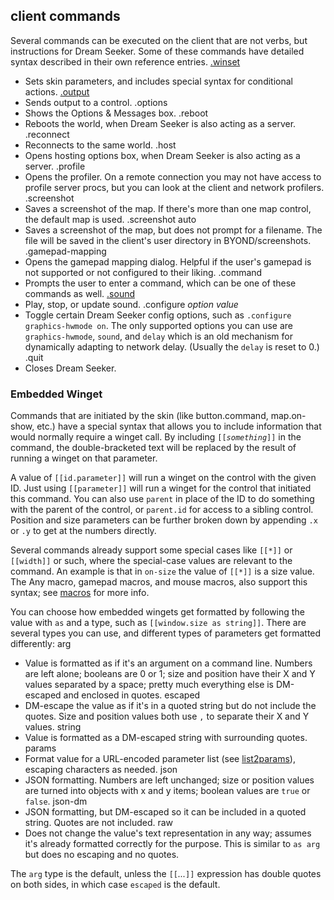 ## client commands


Several commands can be executed on the client that are not
verbs, but instructions for Dream Seeker. Some of these commands have
detailed syntax described in their own reference entries.
[.winset](/ref/skin/commands/.winset.md) 
+   Sets skin parameters, and includes special syntax for conditional
    actions.
[.output](/ref/skin/commands/.output.md) 
+   Sends output to a control.
.options
+   Shows the Options & Messages box.
.reboot
+   Reboots the world, when Dream Seeker is also acting as a server.
.reconnect
+   Reconnects to the same world.
.host
+   Opens hosting options box, when Dream Seeker is also acting as a
    server.
.profile
+   Opens the profiler. On a remote connection you may not have access
    to profile server procs, but you can look at the client and network
    profilers.
.screenshot
+   Saves a screenshot of the map. If there\'s more than one map
    control, the default map is used.
.screenshot auto
+   Saves a screenshot of the map, but does not prompt for a filename.
    The file will be saved in the client\'s user directory in
    BYOND/screenshots.
.gamepad-mapping
+   Opens the gamepad mapping dialog. Helpful if the user\'s gamepad is
    not supported or not configured to their liking.
.command
+   Prompts the user to enter a command, which can be one of these
    commands as well.
[.sound](/ref/skin/commands/sound.md) 
+   Play, stop, or update sound.
.configure *option* *value*
+   Toggle certain Dream Seeker config options, such as
    `.configure graphics-hwmode on`. The only supported options you can
    use are `graphics-hwmode`, `sound`, and `delay` which is an old
    mechanism for dynamically adapting to network delay. (Usually the
    `delay` is reset to 0.)
.quit
+   Closes Dream Seeker.
### Embedded Winget


Commands that are initiated by the skin (like button.command,
map.on-show, etc.) have a special syntax that allows you to include
information that would normally require a winget call. By including
`[[`*`something`*`]]` in the command, the double-bracketed text will be
replaced by the result of running a winget on that parameter. 

A
value of `[[id.parameter]]` will run a winget on the control with the
given ID. Just using `[[parameter]]` will run a winget for the control
that initiated this command. You can also use `parent` in place of the
ID to do something with the parent of the control, or `parent.id` for
access to a sibling control. Position and size parameters can be further
broken down by appending `.x` or `.y` to get at the numbers directly.


Several commands already support some special cases like
`[[*]]` or `[[width]]` or such, where the special-case values are
relevant to the command. An example is that in `on-size` the value of
`[[*]]` is a size value. The Any macro, gamepad macros, and mouse
macros, also support this syntax; see [macros](/ref/skin/macros.md)  for
more info. 

You can choose how embedded wingets get formatted by
following the value with `as` and a type, such as
`[[window.size as string]]`. There are several types you can use, and
different types of parameters get formatted differently:
arg
+   Value is formatted as if it\'s an argument on a command line.
    Numbers are left alone; booleans are 0 or 1; size and position have
    their X and Y values separated by a space; pretty much everything
    else is DM-escaped and enclosed in quotes.
escaped
+   DM-escape the value as if it\'s in a quoted string but do not
    include the quotes. Size and position values both use `,` to
    separate their X and Y values.
string
+   Value is formatted as a DM-escaped string with surrounding quotes.
params
+   Format value for a URL-encoded parameter list (see
    [list2params](/ref/proc/list2params.md)), escaping characters as
    needed.
json
+   JSON formatting. Numbers are left unchanged; size or position values
    are turned into objects with x and y items; boolean values are
    `true` or `false`.
json-dm
+   JSON formatting, but DM-escaped so it can be included in a quoted
    string. Quotes are not included.
raw
+   Does not change the value\'s text representation in any way; assumes
    it\'s already formatted correctly for the purpose. This is similar
    to `as arg` but does no escaping and no quotes.


The `arg` type is the default, unless the `[[`*\...*`]]`
expression has double quotes on both sides, in which case `escaped` is
the default.